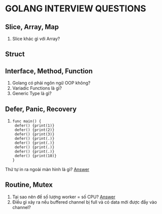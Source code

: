 # GOLANG INTERVIEW QUESTIONS

## Slice, Array, Map
1. Slice khác gì với Array?

## Struct

## Interface, Method, Function
1. Golang có phải ngôn ngữ OOP không?
2. Variadic Functions là gì?
3. Generic Type là gì?
## Defer, Panic, Recovery
1. ```
   func main() {
    defer() {print(1)}
    defer() {print(2)}
    defer() {print(3)}
    defer() {print(.)}
    defer() {print(.)}
    defer() {print(.)}
    defer() {print(.)}
    defer() {print(10)}
   }
   ```
Thứ tự in ra ngoài màn hình là gì? [Answer](./answer.md#defer_panice_recovery_1)

## Routine, Mutex
1. Tại sao nên để số lượng worker = số CPU? [Answer](./answer.md#routine_mutex_1)
2. Điều gì xảy ra nếu buffered channel bị full và có data mới được đẩy vào channel? 
